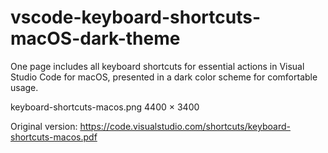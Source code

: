 # vscode-keyboard-shortcuts-macOS-dark-theme
One page includes all keyboard shortcuts for essential actions in Visual Studio Code for macOS, presented in a dark color scheme for comfortable usage.

keyboard-shortcuts-macos.png
4400 × 3400

Original version: https://code.visualstudio.com/shortcuts/keyboard-shortcuts-macos.pdf
